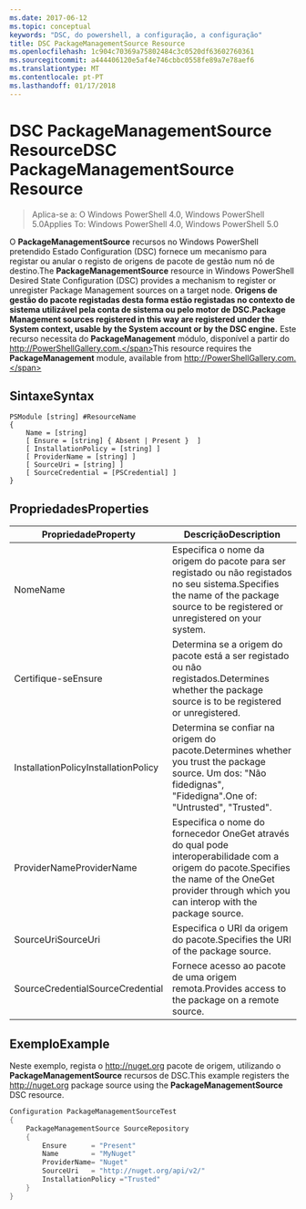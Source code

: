```yaml
---
ms.date: 2017-06-12
ms.topic: conceptual
keywords: "DSC, do powershell, a configuração, a configuração"
title: DSC PackageManagementSource Resource
ms.openlocfilehash: 1c904c70369a75802484c3c0520df63602760361
ms.sourcegitcommit: a444406120e5af4e746cbbc0558fe89a7e78aef6
ms.translationtype: MT
ms.contentlocale: pt-PT
ms.lasthandoff: 01/17/2018
---
```

# <a name="dsc-packagemanagementsource-resource"></a><span data-ttu-id="e9753-103">DSC PackageManagementSource Resource</span><span class="sxs-lookup"><span data-stu-id="e9753-103">DSC PackageManagementSource Resource</span></span>

> <span data-ttu-id="e9753-104">Aplica-se a: O Windows PowerShell 4.0, Windows PowerShell 5.0</span><span class="sxs-lookup"><span data-stu-id="e9753-104">Applies To: Windows PowerShell 4.0, Windows PowerShell 5.0</span></span>

<span data-ttu-id="e9753-105">O **PackageManagementSource** recursos no Windows PowerShell pretendido Estado Configuration (DSC) fornece um mecanismo para registar ou anular o registo de origens de pacote de gestão num nó de destino.</span><span class="sxs-lookup"><span data-stu-id="e9753-105">The **PackageManagementSource** resource in Windows PowerShell Desired State Configuration (DSC) provides a mechanism to register or unregister Package Management sources on a target node.</span></span> <span data-ttu-id="e9753-106">**Origens de gestão do pacote registadas desta forma estão registadas no contexto de sistema utilizável pela conta de sistema ou pelo motor de DSC.**</span><span class="sxs-lookup"><span data-stu-id="e9753-106">**Package Management sources registered in this way are registered under the System context, usable by the System account or by the DSC engine.**</span></span> <span data-ttu-id="e9753-107">Este recurso necessita do **PackageManagement** módulo, disponível a partir do http://PowerShellGallery.com.</span><span class="sxs-lookup"><span data-stu-id="e9753-107">This resource requires the **PackageManagement** module, available from http://PowerShellGallery.com.</span></span>

## <a name="syntax"></a><span data-ttu-id="e9753-108">Sintaxe</span><span class="sxs-lookup"><span data-stu-id="e9753-108">Syntax</span></span>

```
PSModule [string] #ResourceName
{
    Name = [string]
    [ Ensure = [string] { Absent | Present }  ]
    [ InstallationPolicy = [string] ]
    [ ProviderName = [string] ]
    [ SourceUri = [string] ]
    [ SourceCredential = [PSCredential] ]
}
```

## <a name="properties"></a><span data-ttu-id="e9753-109">Propriedades</span><span class="sxs-lookup"><span data-stu-id="e9753-109">Properties</span></span>
|  <span data-ttu-id="e9753-110">Propriedade</span><span class="sxs-lookup"><span data-stu-id="e9753-110">Property</span></span>  |  <span data-ttu-id="e9753-111">Descrição</span><span class="sxs-lookup"><span data-stu-id="e9753-111">Description</span></span>   | 
|---|---| 
| <span data-ttu-id="e9753-112">Nome</span><span class="sxs-lookup"><span data-stu-id="e9753-112">Name</span></span>| <span data-ttu-id="e9753-113">Especifica o nome da origem do pacote para ser registado ou não registados no seu sistema.</span><span class="sxs-lookup"><span data-stu-id="e9753-113">Specifies the name of the package source to be registered or unregistered on your system.</span></span>| 
| <span data-ttu-id="e9753-114">Certifique-se</span><span class="sxs-lookup"><span data-stu-id="e9753-114">Ensure</span></span>| <span data-ttu-id="e9753-115">Determina se a origem do pacote está a ser registado ou não registados.</span><span class="sxs-lookup"><span data-stu-id="e9753-115">Determines whether the package source is to be registered or unregistered.</span></span>| 
| <span data-ttu-id="e9753-116">InstallationPolicy</span><span class="sxs-lookup"><span data-stu-id="e9753-116">InstallationPolicy</span></span>| <span data-ttu-id="e9753-117">Determina se confiar na origem do pacote.</span><span class="sxs-lookup"><span data-stu-id="e9753-117">Determines whether you trust the package source.</span></span> <span data-ttu-id="e9753-118">Um dos: "Não fidedignas", "Fidedigna".</span><span class="sxs-lookup"><span data-stu-id="e9753-118">One of: "Untrusted", "Trusted".</span></span>| 
| <span data-ttu-id="e9753-119">ProviderName</span><span class="sxs-lookup"><span data-stu-id="e9753-119">ProviderName</span></span>| <span data-ttu-id="e9753-120">Especifica o nome do fornecedor OneGet através do qual pode interoperabilidade com a origem do pacote.</span><span class="sxs-lookup"><span data-stu-id="e9753-120">Specifies the name of the OneGet provider through which you can interop with the package source.</span></span>| 
| <span data-ttu-id="e9753-121">SourceUri</span><span class="sxs-lookup"><span data-stu-id="e9753-121">SourceUri</span></span>| <span data-ttu-id="e9753-122">Especifica o URI da origem do pacote.</span><span class="sxs-lookup"><span data-stu-id="e9753-122">Specifies the URI of the package source.</span></span>| 
| <span data-ttu-id="e9753-123">SourceCredential</span><span class="sxs-lookup"><span data-stu-id="e9753-123">SourceCredential</span></span>| <span data-ttu-id="e9753-124">Fornece acesso ao pacote de uma origem remota.</span><span class="sxs-lookup"><span data-stu-id="e9753-124">Provides access to the package on a remote source.</span></span>| 

## <a name="example"></a><span data-ttu-id="e9753-125">Exemplo</span><span class="sxs-lookup"><span data-stu-id="e9753-125">Example</span></span>

<span data-ttu-id="e9753-126">Neste exemplo, regista o http://nuget.org pacote de origem, utilizando o **PackageManagementSource** recursos de DSC.</span><span class="sxs-lookup"><span data-stu-id="e9753-126">This example registers the http://nuget.org package source using the **PackageManagementSource** DSC resource.</span></span>

```powershell
Configuration PackageManagementSourceTest
{    
    PackageManagementSource SourceRepository
    {
        Ensure      = "Present" 
        Name        = "MyNuget" 
        ProviderName= "Nuget" 
        SourceUri   = "http://nuget.org/api/v2/"   
        InstallationPolicy ="Trusted" 
    }
}
```

